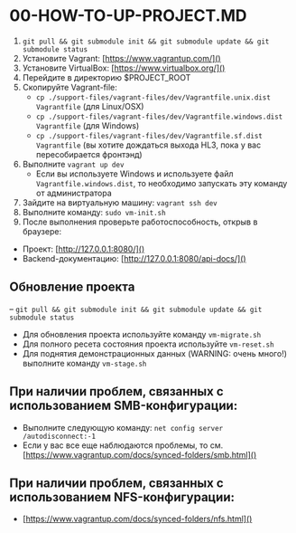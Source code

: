 00-HOW-TO-UP-PROJECT.MD
=======================

1. `git pull && git submodule init && git submodule update && git submodule status`
2. Установите Vagrant: [https://www.vagrantup.com/]()
3. Установите VirtualBox: [https://www.virtualbox.org/]()
4. Перейдите в директорию $PROJECT_ROOT
5. Скопируйте Vagrant-file:
    - `cp ./support-files/vagrant-files/dev/Vagrantfile.unix.dist Vagrantfile` (для Linux/OSX)
    - `cp ./support-files/vagrant-files/dev/Vagrantfile.windows.dist Vagrantfile` (для Windows)
    - `cp ./support-files/vagrant-files/dev/Vagrantfile.sf.dist Vagrantfile` (вы хотите дождаться выхода HL3, пока у вас пересобирается фронтэнд)
6. Выполните `vagrant up dev`
    - Если вы используете Windows и используете файл `Vagrantfile.windows.dist`, то необходимо запускать эту команду от администратора
6. Зайдите на виртуальную машину: `vagrant ssh dev`
7. Выполните команду: `sudo vm-init.sh`
8. После выполнения проверьте работоспособность, открыв в браузере:
 - Проект: [http://127.0.0.1:8080/]()
 - Backend-документацию: [http://127.0.0.1:8080/api-docs/]()

Обновление проекта
------------------
– `git pull && git submodule init && git submodule update && git submodule status`
- Для обновления проекта используйте команду `vm-migrate.sh`
- Для полного ресета состояния проекта используйте `vm-reset.sh`
- Для поднятия демонстрационных данных (WARNING: очень много!) выполните команду `vm-stage.sh`

При наличии проблем, связанных с использованием SMB-конфигурации:
-----------------------------------------------------------------

- Выполните следующую команду: `net config server /autodisconnect:-1`
- Если у вас все еще наблюдаются проблемы, то см. [https://www.vagrantup.com/docs/synced-folders/smb.html]()

При наличии проблем, связанных с использованием NFS-конфигурации:
-----------------------------------------------------------------

- [https://www.vagrantup.com/docs/synced-folders/nfs.html]()